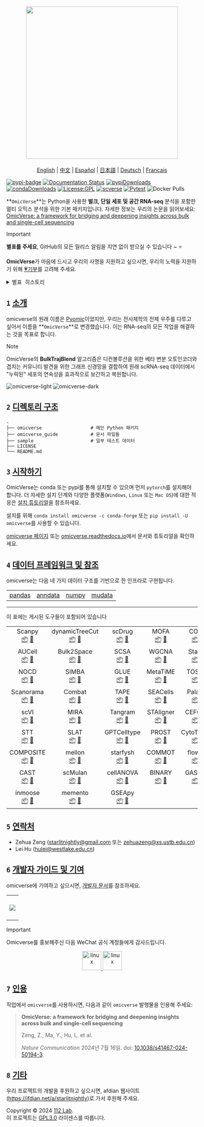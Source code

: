 <h1 align="center">
<img src="https://raw.githubusercontent.com/Starlitnightly/omicverse/master/README.assets/logo.png" width="400">
</h1>

<div align="center">
  <a href="../README.md">English</a> | <a href="README_CN.md">中文</a> | <a href="README_ES.md">Español</a> | <a href="README_JP.md">日本語</a> | <a href="README_DE.md">Deutsch</a> | <a href="README_FR.md">Français</a>
</div>

[![pypi-badge](https://img.shields.io/pypi/v/omicverse)](https://pypi.org/project/omicverse) [![Documentation Status](https://readthedocs.org/projects/omicverse/badge/?version=latest)](https://omicverse.readthedocs.io/en/latest/?badge=latest) [![pypiDownloads](https://static.pepy.tech/badge/omicverse)](https://pepy.tech/project/omicverse) [![condaDownloads](https://img.shields.io/conda/dn/conda-forge/omicverse?logo=Anaconda)](https://anaconda.org/conda-forge/omicverse) [![License:GPL](https://img.shields.io/badge/license-GNU-blue)](https://img.shields.io/apm/l/vim-mode) [![scverse](https://img.shields.io/badge/scverse-ecosystem-blue.svg?labelColor=yellow)](https://scverse.org/) [![Pytest](https://github.com/Starlitnightly/omicverse/workflows/py310|py311/badge.svg)](https://github.com/Starlitnightly/omicverse/) ![Docker Pulls](https://img.shields.io/docker/pulls/starlitnightly/omicverse)

**`OmicVerse`**는 Python을 사용한 **벌크, 단일 세포 및 공간 RNA-seq** 분석을 포함한 멀티 오믹스 분석을 위한 기본 패키지입니다. 자세한 정보는 우리의 논문을 읽어보세요: [OmicVerse: a framework for bridging and deepening insights across bulk and single-cell sequencing](https://www.nature.com/articles/s41467-024-50194-3)

> [!IMPORTANT]
>
> **별표를 주세요**, GitHub의 모든 릴리스 알림을 지연 없이 받으실 수 있습니다 ~ ⭐️
>
> **OmicVerse**가 마음에 드시고 우리의 사명을 지원하고 싶으시면, 우리의 노력을 지원하기 위해 [💗기부](https://ifdian.net/a/starlitnightly)를 고려해 주세요.

<details>
  <summary><kbd>별표 히스토리</kbd></summary>
  <picture>
    <source media="(prefers-color-scheme: dark)" srcset="https://api.star-history.com/svg?repos=Starlitnightly%2Fomicverse&theme=dark&type=Date">
    <img width="100%" src="https://api.star-history.com/svg?repos=Starlitnightly%2Fomicverse&type=Date">
  </picture>
</details>

## `1` [소개][docs-feat-provider]

omicverse의 원래 이름은 [Pyomic](https://pypi.org/project/Pyomic/)이었지만, 우리는 전사체학의 전체 우주를 다루고 싶어서 이름을 **`OmicVerse`**로 변경했습니다. 이는 RNA-seq의 모든 작업을 해결하는 것을 목표로 합니다.

> [!NOTE]
> OmicVerse의 **BulkTrajBlend** 알고리즘은 디컨볼루션을 위한 베타 변분 오토인코더와 겹치는 커뮤니티 발견을 위한 그래프 신경망을 결합하여 원래 scRNA-seq 데이터에서 "누락된" 세포의 연속성을 효과적으로 보간하고 복원합니다.

![omicverse-light](../omicverse_guide/docs/img/omicverse.png#gh-light-mode-only)
![omicverse-dark](../omicverse_guide/docs/img/omicverse_dark.png#gh-dark-mode-only)

## `2` [디렉토리 구조](#)

````shell
.
├── omicverse                  # 메인 Python 패키지
├── omicverse_guide            # 문서 파일들
├── sample                     # 일부 테스트 데이터
├── LICENSE
└── README.md
````

## `3` [시작하기](#)

OmicVerse는 conda 또는 pypi를 통해 설치할 수 있으며 먼저 `pytorch`를 설치해야 합니다. 더 자세한 설치 단계와 다양한 플랫폼(`Windows`, `Linux` 또는 `Mac OS`)에 대한 적응은 [설치 튜토리얼](https://starlitnightly.github.io/omicverse/Installation_guild/)을 참조하세요.

설치를 위해 `conda install omicverse -c conda-forge` 또는 `pip install -U omicverse`를 사용할 수 있습니다.

[omicverse 페이지](https://starlitnightly.github.io/omicverse/) 또는 [omicverse.readthedocs.io](https://omicverse.readthedocs.io/en/latest/index.html)에서 문서와 튜토리얼을 확인하세요.

## `4` [데이터 프레임워크 및 참조](#)

omicverse는 다음 네 가지 데이터 구조를 기반으로 한 인프라로 구현됩니다.

<div align="center">
<table>
  <tr>
    <td> <a href="https://github.com/pandas-dev/pandas">pandas</a></td>
    <td> <a href="https://github.com/scverse/anndata">anndata</a></td>
    <td> <a href="https://github.com/numpy/numpy">numpy</a></td>
    <td> <a href="https://github.com/scverse/mudata">mudata</a></td>
  </tr>
</table>
</div>

---

이 표에는 게시된 도구들이 포함되어 있습니다

<div align="center">
<table>

  <tr>
    <td align="center">Scanpy<br><a href="https://github.com/scverse/scanpy">📦</a> <a href="https://link.springer.com/article/10.1186/s13059-017-1382-0">📖</a></td>
    <td align="center">dynamicTreeCut<br><a href="https://github.com/kylessmith/dynamicTreeCut">📦</a> <a href="https://academic.oup.com/bioinformatics/article/24/5/719/200751">📖</a></td>
    <td align="center">scDrug<br><a href="https://github.com/ailabstw/scDrug">📦</a> <a href="https://www.sciencedirect.com/science/article/pii/S2001037022005505">📖</a></td>
    <td align="center">MOFA<br><a href="https://github.com/bioFAM/mofapy2">📦</a> <a href="https://genomebiology.biomedcentral.com/articles/10.1186/s13059-020-02015-1">📖</a></td>
    <td align="center">COSG<br><a href="https://github.com/genecell/COSG">📦</a> <a href="https://academic.oup.com/bib/advance-article-abstract/doi/10.1093/bib/bbab579/6511197?redirectedFrom=fulltext">📖</a></td>
    <td align="center">CellphoneDB<br><a href="https://github.com/ventolab/CellphoneDB">📦</a> <a href="https://www.nature.com/articles/s41586-018-0698-6">📖</a></td>
    </tr>

  <tr>
    <td align="center">AUCell<br><a href="https://github.com/aertslab/AUCell">📦</a> <a href="https://bioconductor.org/packages/AUCell">📖</a></td>
    <td align="center">Bulk2Space<br><a href="https://github.com/ZJUFanLab/bulk2space">📦</a> <a href="https://www.nature.com/articles/s41467-022-34271-z">📖</a></td>
    <td align="center">SCSA<br><a href="https://github.com/bioinfo-ibms-pumc/SCSA">📦</a> <a href="https://doi.org/10.3389/fgene.2020.00490">📖</a></td>
    <td align="center">WGCNA<br><a href="http://www.genetics.ucla.edu/labs/horvath/CoexpressionNetwork/Rpackages/WGCNA">📦</a> <a href="https://bmcbioinformatics.biomedcentral.com/articles/10.1186/1471-2105-9-559">📖</a></td>
    <td align="center">StaVIA<br><a href="https://github.com/ShobiStassen/VIA">📦</a> <a href="https://www.nature.com/articles/s41467-021-25773-3">📖</a></td>
    <td align="center">pyDEseq2<br><a href="https://github.com/owkin/PyDESeq2">📦</a> <a href="https://www.biorxiv.org/content/10.1101/2022.12.14.520412v1">📖</a></td>
</tr>

  <tr>
    <td align="center">NOCD<br><a href="https://github.com/shchur/overlapping-community-detection">📦</a> <a href="https://arxiv.org/abs/1909.12201">📖</a></td>
    <td align="center">SIMBA<br><a href="https://github.com/pinellolab/simba">📦</a> <a href="https://www.nature.com/articles/s41592-023-01899-8">📖</a></td>
    <td align="center">GLUE<br><a href="https://github.com/gao-lab/GLUE">📦</a> <a href="https://www.nature.com/articles/s41587-022-01284-4">📖</a></td>
    <td align="center">MetaTiME<br><a href="https://github.com/yi-zhang/MetaTiME">📦</a> <a href="https://www.nature.com/articles/s41467-023-38333-8">📖</a></td>
    <td align="center">TOSICA<br><a href="https://github.com/JackieHanLab/TOSICA">📦</a> <a href="https://doi.org/10.1038/s41467-023-35923-4">📖</a></td>
    <td align="center">Harmony<br><a href="https://github.com/slowkow/harmonypy/">📦</a> <a href="https://www.nature.com/articles/s41592-019-0619-0">📖</a></td>
  </tr>

  <tr>
    <td align="center">Scanorama<br><a href="https://github.com/brianhie/scanorama">📦</a> <a href="https://www.nature.com/articles/s41587-019-0113-3">📖</a></td>
    <td align="center">Combat<br><a href="https://github.com/epigenelabs/pyComBat/">📦</a> <a href="https://doi.org/10.1101/2020.03.17.995431">📖</a></td>
    <td align="center">TAPE<br><a href="https://github.com/poseidonchan/TAPE">📦</a> <a href="https://doi.org/10.1038/s41467-022-34550-9">📖</a></td>
    <td align="center">SEACells<br><a href="https://github.com/dpeerlab/SEACells">📦</a> <a href="https://www.nature.com/articles/s41587-023-01716-9">📖</a></td>
    <td align="center">Palantir<br><a href="https://github.com/dpeerlab/Palantir">📦</a> <a href="https://doi.org/10.1038/s41587-019-0068-49">📖</a></td>
    <td align="center">STAGATE<br><a href="https://github.com/QIFEIDKN/STAGATE_pyG">📦</a> <a href="https://www.nature.com/articles/s41467-022-29439-6">📖</a></td>
  </tr>

  <tr>
    <td align="center">scVI<br><a href="https://github.com/scverse/scvi-tools">📦</a> <a href="https://doi.org/10.1038/s41587-021-01206-w">📖</a></td>
    <td align="center">MIRA<br><a href="https://github.com/cistrome/MIRA">📦</a> <a href="https://www.nature.com/articles/s41592-022-01595-z">📖</a></td>
    <td align="center">Tangram<br><a href="https://github.com/broadinstitute/Tangram/">📦</a> <a href="https://www.nature.com/articles/s41592-021-01264-7">📖</a></td>
    <td align="center">STAligner<br><a href="https://github.com/zhoux85/STAligner">📦</a> <a href="https://doi.org/10.1038/s43588-023-00528-w">📖</a></td>
    <td align="center">CEFCON<br><a href="https://github.com/WPZgithub/CEFCON">📦</a> <a href="https://www.nature.com/articles/s41467-023-44103-3">📖</a></td>
    <td align="center">PyComplexHeatmap<br><a href="https://github.com/DingWB/PyComplexHeatmap">📦</a> <a href="https://doi.org/10.1002/imt2.115">📖</a></td>
      </tr>

  <tr>
    <td align="center">STT<br><a href="https://github.com/cliffzhou92/STT/">📦</a> <a href="https://www.nature.com/articles/s41592-024-02266-x#Sec2">📖</a></td>
    <td align="center">SLAT<br><a href="https://github.com/gao-lab/SLAT">📦</a> <a href="https://www.nature.com/articles/s41467-023-43105-5">📖</a></td>
    <td align="center">GPTCelltype<br><a href="https://github.com/Winnie09/GPTCelltype">📦</a> <a href="https://www.nature.com/articles/s41592-024-02235-4">📖</a></td>
    <td align="center">PROST<br><a href="https://github.com/Tang-Lab-super/PROST">📦</a> <a href="https://doi.org/10.1038/s41467-024-44835-w">📖</a></td>
    <td align="center">CytoTrace2<br><a href="https://github.com/digitalcytometry/cytotrace2">📦</a> <a href="https://doi.org/10.1101/2024.03.19.585637">📖</a></td>
    <td align="center">GraphST<br><a href="https://github.com/JinmiaoChenLab/GraphST">📦</a> <a href="https://www.nature.com/articles/s41467-023-36796-3#citeas">📖</a></td>
  </tr>

  <tr>
    <td align="center">COMPOSITE<br><a href="https://github.com/CHPGenetics/COMPOSITE/">📦</a> <a href="https://www.nature.com/articles/s41467-024-49448-x#Abs1">📖</a></td>
    <td align="center">mellon<br><a href="https://github.com/settylab/mellon">📦</a> <a href="https://www.nature.com/articles/s41592-024-02302-w">📖</a></td>
    <td align="center">starfysh<br><a href="https://github.com/azizilab/starfysh">📦</a> <a href="http://dx.doi.org/10.1038/s41587-024-02173-8">📖</a></td>
    <td align="center">COMMOT<br><a href="https://github.com/zcang/COMMOT">📦</a> <a href="https://www.nature.com/articles/s41592-022-01728-4">📖</a></td>
    <td align="center">flowsig<br><a href="https://github.com/axelalmet/flowsig">📦</a> <a href="https://doi.org/10.1038/s41592-024-02380-w">📖</a></td>
    <td align="center">pyWGCNA<br><a href="https://github.com/mortazavilab/PyWGCNA">📦</a> <a href="https://doi.org/10.1093/bioinformatics/btad415">📖</a></td>
  </tr>

  <tr>
    <td align="center">CAST<br><a href="https://github.com/wanglab-broad/CAST">📦</a> <a href="https://www.nature.com/articles/s41592-024-02410-7">📖</a></td>
    <td align="center">scMulan<br><a href="https://github.com/SuperBianC/scMulan">📦</a> <a href="https://link.springer.com/chapter/10.1007/978-1-0716-3989-4_57">📖</a></td>
    <td align="center">cellANOVA<br><a href="https://github.com/Janezjz/cellanova">📦</a> <a href="https://www.nature.com/articles/s41587-024-02463-1">📖</a></td>
    <td align="center">BINARY<br><a href="https://github.com/senlin-lin/BINARY/">📦</a> <a href="https://www.sciencedirect.com/science/article/pii/S2666979X24001319">📖</a></td>
    <td align="center">GASTON<br><a href="https://github.com/raphael-group/GASTON">📦</a> <a href="https://www.nature.com/articles/s41592-024-02503-3">📖</a></td>
    <td align="center">pertpy<br><a href="https://github.com/scverse/pertpy">📦</a> <a href="https://www.biorxiv.org/content/early/2024/08/07/2024.08.04.606516">📖</a></td>
  </tr>

  <tr>
    <td align="center">inmoose<br><a href="https://github.com/epigenelabs/inmoose">📦</a> <a href="">📖</a></td>
    <td align="center">memento<br><a href="https://github.com/yelabucsf/scrna-parameter-estimation">📦</a> <a href="https://www.cell.com/cell/fulltext/S0092-8674(24)01144-9">📖</a></td>
    <td align="center">GSEApy<br><a href="https://github.com/zqfang/GSEApy">📦</a> <a href="https://academic.oup.com/bioinformatics/article-abstract/39/1/btac757/6847088">📖</a></td>
  </tr>
</table>
</div>

## `5` [연락처](#)

- Zehua Zeng ([starlitnightly@gmail.com](mailto:starlitnightly@gmail.com) 또는 [zehuazeng@xs.ustb.edu.cn](mailto:zehuazeng@xs.ustb.edu.cn))
- Lei Hu ([hulei@westlake.edu.cn](mailto:hulei@westlake.edu.cn))

## `6` [개발자 가이드 및 기여](#)

omicverse에 기여하고 싶으시면, [개발자 문서](https://omicverse.readthedocs.io/en/latest/Developer_guild/)를 참조하세요.

<table align="center">
    <tr>
      <th colspan="2">
        <br><img src="https://contrib.rocks/image?repo=Starlitnightly/omicverse"><br><br>
      </th>
    </tr>
</table>

> [!IMPORTANT]  
> Omicverse를 홍보해주신 다음 WeChat 공식 계정들에게 감사드립니다.
> <p align="center"> <a href="https://mp.weixin.qq.com/s/egAnRfr3etccU_RsN-zIlg" target="_blank" rel="noreferrer"> <img src="../README.assets/image-20230701163953794.png" alt="linux" width="50" height="50"/> </a> <a href="https://zhuanlan.zhihu.com/c_1257815636945915904?page=3" target="_blank" rel="noreferrer"> <img src="../README.assets/WechatIMG688.png" alt="linux" width="50" height="50"/> </a> </p>

## `7` [인용](https://doi.org/10.1038/s41467-024-50194-3)

작업에서 `omicverse`를 사용하시면, 다음과 같이 `omicverse` 발행물을 인용해 주세요:

> **OmicVerse: a framework for bridging and deepening insights across bulk and single-cell sequencing**
>
> Zeng, Z., Ma, Y., Hu, L. et al.
>
> _Nature Communication_ 2024년 7월 16일. doi: [10.1038/s41467-024-50194-3](https://doi.org/10.1038/s41467-024-50194-3).

## `8` [기타](#)

우리 프로젝트의 개발을 후원하고 싶으시면, afdian 웹사이트(https://ifdian.net/a/starlitnightly)로 가서 후원해 주세요.

Copyright © 2024 [112 Lab](https://112lab.asia/). <br />
이 프로젝트는 [GPL3.0](../LICENSE) 라이센스를 따릅니다.

<!-- LINK GROUP -->
[docs-feat-provider]: https://starlitnightly.github.io/omicverse/ 